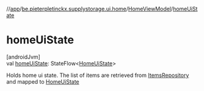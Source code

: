 //[app](../../../index.md)/[be.pieterpletinckx.supplystorage.ui.home](../index.md)/[HomeViewModel](index.md)/[homeUiState](home-ui-state.md)

# homeUiState

[androidJvm]\
val [homeUiState](home-ui-state.md): StateFlow&lt;[HomeUiState](../-home-ui-state/index.md)&gt;

Holds home ui state. The list of items are retrieved from [ItemsRepository](../../be.pieterpletinckx.supplystorage.data.item/-items-repository/index.md) and mapped to [HomeUiState](../-home-ui-state/index.md)

